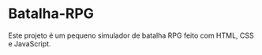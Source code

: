 # Batalha-RPG
Este projeto é um pequeno simulador de batalha RPG feito com HTML, CSS e JavaScript.   
